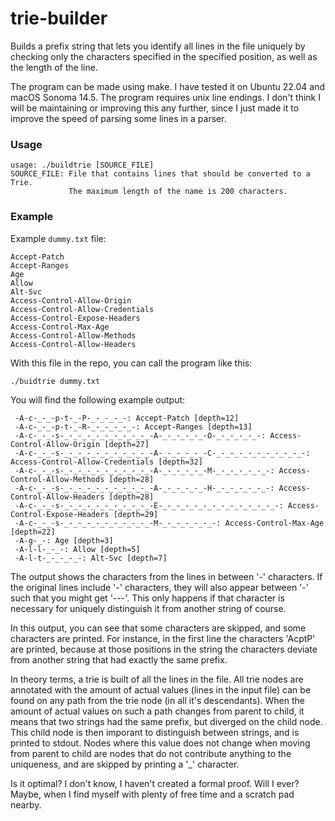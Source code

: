 # trie-builder
Builds a prefix string that lets you identify all lines in the file uniquely by
checking only the characters specified in the specified position, as well as the
length of the line.

The program can be made using make. I have tested it on Ubuntu 22.04 and macOS
Sonoma 14.5. The program requires unix line endings. I don't think I will be
maintaining or improving this any further, since I just made it to improve the
speed of parsing some lines in a parser.

### Usage
```text
usage: ./buildtrie [SOURCE_FILE]
SOURCE_FILE: File that contains lines that should be converted to a Trie.
             The maximum length of the name is 200 characters.
```

### Example
Example `dummy.txt` file:
```text
Accept-Patch
Accept-Ranges
Age
Allow
Alt-Svc
Access-Control-Allow-Origin
Access-Control-Allow-Credentials
Access-Control-Expose-Headers
Access-Control-Max-Age
Access-Control-Allow-Methods
Access-Control-Allow-Headers
```

With this file in the repo, you can call the program like this:
```bash
./buidtrie dummy.txt
```

You will find the following example output:
```text
 -A-c-_-_-p-t-_-P-_-_-_-_-: Accept-Patch [depth=12]
 -A-c-_-_-p-t-_-R-_-_-_-_-_-: Accept-Ranges [depth=13]
 -A-c-_-_-s-_-_-_-_-_-_-_-_-_-_-A-_-_-_-_-_-O-_-_-_-_-_-: Access-Control-Allow-Origin [depth=27]
 -A-c-_-_-s-_-_-_-_-_-_-_-_-_-_-A-_-_-_-_-_-C-_-_-_-_-_-_-_-_-_-_-: Access-Control-Allow-Credentials [depth=32]
 -A-c-_-_-s-_-_-_-_-_-_-_-_-_-_-A-_-_-_-_-_-M-_-_-_-_-_-_-: Access-Control-Allow-Methods [depth=28]
 -A-c-_-_-s-_-_-_-_-_-_-_-_-_-_-A-_-_-_-_-_-H-_-_-_-_-_-_-: Access-Control-Allow-Headers [depth=28]
 -A-c-_-_-s-_-_-_-_-_-_-_-_-_-_-E-_-_-_-_-_-_-_-_-_-_-_-_-_-: Access-Control-Expose-Headers [depth=29]
 -A-c-_-_-s-_-_-_-_-_-_-_-_-_-_-M-_-_-_-_-_-_-: Access-Control-Max-Age [depth=22]
 -A-g-_-: Age [depth=3]
 -A-l-l-_-_-: Allow [depth=5]
 -A-l-t-_-_-_-_-: Alt-Svc [depth=7]
```
The output shows the characters from the lines in between '-' characters. If
the original lines include '-' characters, they will also appear between '-'
such that you might get '---'. This only happens if that character is
necessary for uniquely distinguish it from another string of course.

In this output, you can see that some characters are skipped, and some
characters are printed. For instance, in the first line the characters
'AcptP' are printed, because at those positions in the string the characters
deviate from another string that had exactly the same prefix. 

In theory terms, a trie is built of all the lines in the file. All trie nodes
are annotated with the amount of actual values (lines in the input file) can
be found on any path from the trie node (in all it's descendants). When the
amount of actual values on such a path changes from parent to child, it means 
that two strings had the same prefix, but diverged on the child node. This
child node is then imporant to distinguish between strings, and is printed to
stdout. Nodes where this value does not change when moving from parent to child
are nodes that do not contribute anything to the uniqueness, and are skipped by
printing a '_' character.

Is it optimal? I don't know, I haven't created a formal proof. Will I ever?
Maybe, when I find myself with plenty of free time and a scratch pad nearby.
